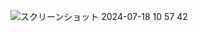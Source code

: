 
![スクリーンショット 2024-07-18 10 57 42](https://github.com/user-attachments/assets/54330d9b-26d6-43b2-a529-2169d0c025f6)
